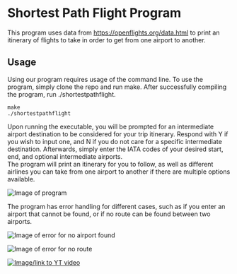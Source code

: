 # Shortest Path Flight Program
This program uses data from https://openflights.org/data.html to print an itinerary of flights to take in order to get from one airport to another.

## Usage
Using our program requires usage of the command line. To use the program, simply clone the repo and run make. After successfully compiling the program, run ./shortestpathflight.
```
make
./shortestpathflight
```
Upon running the executable, you will be prompted for an intermediate airport destination to be considered for your trip itinerary. Respond with Y if you wish to input one, and N if you do not care for a specific intermediate destination.
Afterwards, simply enter the IATA codes of your desired start, end, and optional intermediate airports.  
The program will print an itinerary for you to follow, as well as different airlines you can take from one airport to another if there are multiple options available.

![Image of program](https://media.discordapp.net/attachments/574865675907235862/787200465989140520/unknown.png "Landmark process")

The program has error handling for different cases, such as if you enter an airport that cannot be found, or if no route can be found between two airports.

![Image of error for no airport found](https://media.discordapp.net/attachments/574865675907235862/787202039242948608/unknown.png "No ending airport found")

![Image of error for no route](https://cdn.discordapp.com/attachments/574865675907235862/787201391809921024/unknown.png "No route found")

[![Image/link to YT video](https://img.youtube.com/vi/rFdMSAOskzM/0.jpg)](https://www.youtube.com/watch?v=rFdMSAOskzM&feature=youtu.be)



